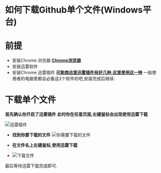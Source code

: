 # 如何下载Github单个文件(Windows平台)

# 前提
- 安装Chrome 浏览器 **[Chrome浏览器](http://www.google.cn/intl/zh-CN/chrome/browser/desktop/index.html)**
- 安装迅雷软件
- 安装Chrome 迅雷插件 **[可能商店里迅雷插件有好几种,这里使用这一种](https://chrome.google.com/webstore/detail/ncennffkjdiamlpmcbajkmaiiiddgioo)**
一般使用者的电脑里都会必备这2个软件的吧,安装完成后继续:

# 下载单个文件
**首先确认你开启了迅雷插件**
**此时你在任意页面,右键鼠标会出现使用迅雷下载**

![迅雷插件](http://oidz2h9ht.bkt.clouddn.com//blog/2016/12/24/xunlei.png)


- **找到你要下载的文件**
![你需要下载的文件](http://oidz2h9ht.bkt.clouddn.com//blog/2016/12/24/xunlei-use.png)

- **在文件名上右键鼠标,使用迅雷下载**
- ![下载文件](http://oidz2h9ht.bkt.clouddn.com//blog/2016/12/24/xunlei-use2.png)

最后等待迅雷下载完成即可.
